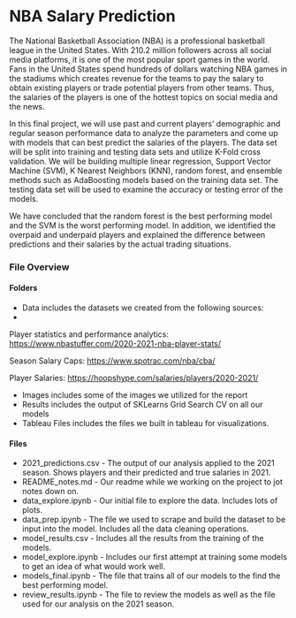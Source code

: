 # NBA Salary Prediction

The National Basketball Association (NBA) is a professional basketball league in the United States. With 210.2 million followers across all social media platforms, it is one of the most popular sport games in the world. Fans in the United States spend hundreds of dollars watching NBA games in the stadiums which creates revenue for the teams to pay the salary to obtain existing players or trade potential players from other teams. Thus, the salaries of the players is one of the hottest topics on social media and the news. 

In this final project, we will use past and current players’ demographic and regular season performance data to analyze the parameters and come up with models that can best predict the salaries of the players. The data set will be split into training and testing data sets and utilize K-Fold cross validation. We will be building multiple linear regression, Support Vector Machine (SVM), K Nearest Neighbors (KNN), random forest, and ensemble methods such as AdaBoosting models based on the training data set. The testing data set will be used to examine the accuracy or testing error of the models.  

We have concluded that the random forest is the best performing model and the SVM is the worst performing model. In addition, we identified the overpaid and underpaid players and explained the difference between predictions and their salaries by the actual trading situations. 

### File Overview

#### Folders
* Data includes the datasets we created from the following sources:  
* 
Player statistics and performance analytics: https://www.nbastuffer.com/2020-2021-nba-player-stats/ 

Season Salary Caps:  https://www.spotrac.com/nba/cba/ 

Player Salaries: https://hoopshype.com/salaries/players/2020-2021/ 


* Images includes some of the images we utilized for the report
* Results includes the output of SKLearns Grid Search CV on all our models
* Tableau Files includes the files we built in tableau for visualizations.

#### Files
* 2021_predictions.csv - The output of our analysis applied to the 2021 season.  Shows players and their predicted and true salaries in 2021.
* README_notes.md - Our readme while we working on the project to jot notes down on.
* data_explore.ipynb - Our initial file to explore the data.  Includes lots of plots.
* data_prep.ipynb - The file we used to scrape and build the dataset to be input into the model.  Includes all the data cleaning operations.  
* model_results.csv - Includes all the results from the training of the models.  
* model_explore.ipynb - Includes our first attempt at training some models to get an idea of what would work well.  
* models_final.ipynb - The file that trains all of our models to the find the best performing model.  
* review_results.ipynb - The file to review the models as well as the file used for our analysis on the 2021 season.
